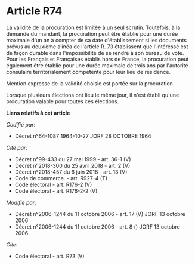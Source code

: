# Article R74

La validité de la procuration est limitée à un seul scrutin. Toutefois, à la demande du mandant, la procuration peut être
établie pour une durée maximale d'un an à compter de sa date d'établissement si les documents prévus au deuxième alinéa de
l'article R. 73 établissent que l'intéressé est de façon durable dans l'impossibilité de se rendre à son bureau de vote. Pour
les Français et Françaises établis hors de France, la procuration peut également être établie pour une durée maximale de
trois ans par l'autorité consulaire territorialement compétente pour leur lieu de résidence. 

Mention expresse de la validité choisie est portée sur la procuration. 

Lorsque plusieurs élections ont lieu le même jour, il n'est établi qu'une procuration valable pour toutes ces élections.

**Liens relatifs à cet article**

_Codifié par_:

  - Décret n°64-1087 1964-10-27 JORF 28 OCTOBRE 1964

_Cité par_:

  - Décret n°99-433 du 27 mai 1999 - art. 36-1 (V)
  - Décret n°2018-300 du 25 avril 2018 - art. 2 (V)
  - Décret n°2018-457 du 6 juin 2018 - art. 13 (V)
  - Code de commerce. - art. R927-4 (T)
  - Code électoral - art. R176-2 (V)
  - Code électoral - art. R176-2-2 (V)

_Modifié par_:

  - Décret n°2006-1244 du 11 octobre 2006 - art. 17 (V) JORF 13 octobre 2006
  - Décret n°2006-1244 du 11 octobre 2006 - art. 8 () JORF 13 octobre 2006

_Cite_:

  - Code électoral - art. R73 (V)
